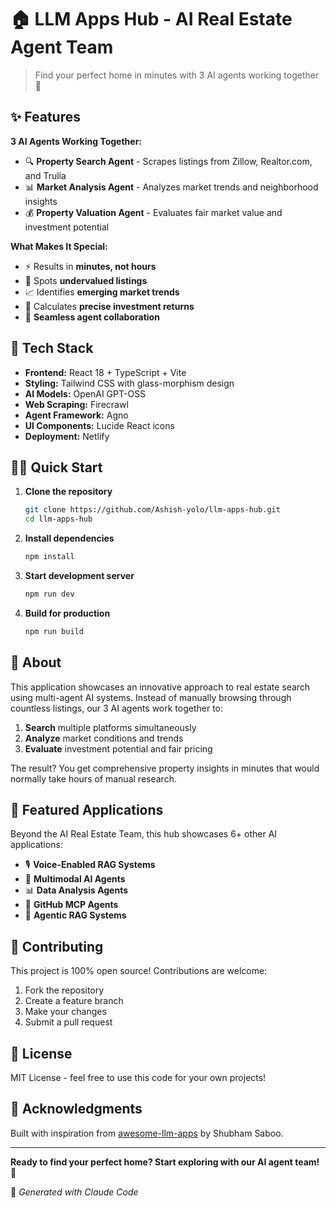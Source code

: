 # 🏠 LLM Apps Hub - AI Real Estate Agent Team

> Find your perfect home in minutes with 3 AI agents working together 🤯

## ✨ Features

**3 AI Agents Working Together:**
- 🔍 **Property Search Agent** - Scrapes listings from Zillow, Realtor.com, and Trulia
- 📊 **Market Analysis Agent** - Analyzes market trends and neighborhood insights  
- 💰 **Property Valuation Agent** - Evaluates fair market value and investment potential

**What Makes It Special:**
- ⚡ Results in **minutes, not hours**
- 🎯 Spots **undervalued listings**
- 📈 Identifies **emerging market trends** 
- 🧮 Calculates **precise investment returns**
- 🤝 **Seamless agent collaboration**

## 🚀 Tech Stack

- **Frontend:** React 18 + TypeScript + Vite
- **Styling:** Tailwind CSS with glass-morphism design
- **AI Models:** OpenAI GPT-OSS
- **Web Scraping:** Firecrawl
- **Agent Framework:** Agno
- **UI Components:** Lucide React icons
- **Deployment:** Netlify

## 🏃‍♂️ Quick Start

1. **Clone the repository**
   ```bash
   git clone https://github.com/Ashish-yolo/llm-apps-hub.git
   cd llm-apps-hub
   ```

2. **Install dependencies**
   ```bash
   npm install
   ```

3. **Start development server**
   ```bash
   npm run dev
   ```

4. **Build for production**
   ```bash
   npm run build
   ```

## 📖 About

This application showcases an innovative approach to real estate search using multi-agent AI systems. Instead of manually browsing through countless listings, our 3 AI agents work together to:

1. **Search** multiple platforms simultaneously
2. **Analyze** market conditions and trends  
3. **Evaluate** investment potential and fair pricing

The result? You get comprehensive property insights in minutes that would normally take hours of manual research.

## 🌟 Featured Applications

Beyond the AI Real Estate Team, this hub showcases 6+ other AI applications:

- 🎙️ **Voice-Enabled RAG Systems**
- 🤖 **Multimodal AI Agents** 
- 📊 **Data Analysis Agents**
- 🔗 **GitHub MCP Agents**
- 🧠 **Agentic RAG Systems**

## 🤝 Contributing

This project is 100% open source! Contributions are welcome:

1. Fork the repository
2. Create a feature branch
3. Make your changes
4. Submit a pull request

## 📄 License

MIT License - feel free to use this code for your own projects!

## 🙏 Acknowledgments

Built with inspiration from [awesome-llm-apps](https://github.com/Shubhamsaboo/awesome-llm-apps) by Shubham Saboo.

---

**Ready to find your perfect home? Start exploring with our AI agent team!** 🏡

🤖 *Generated with Claude Code*

